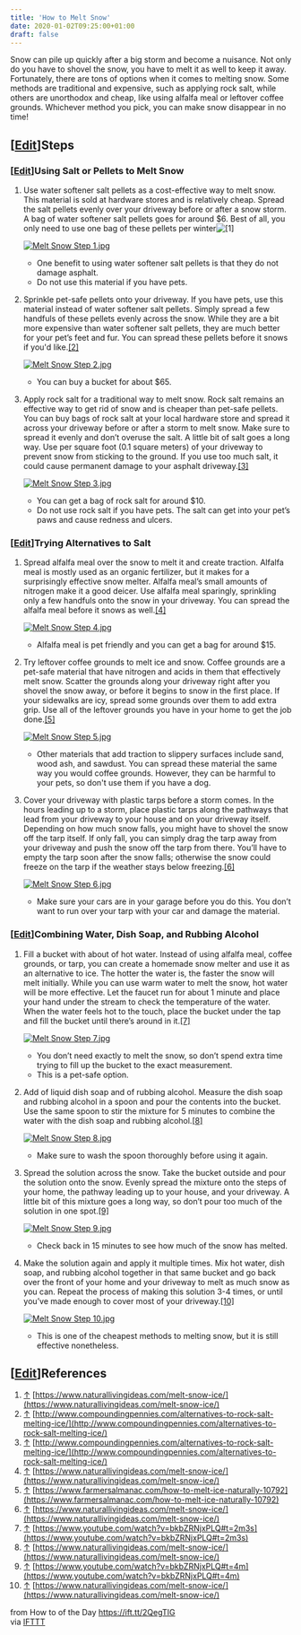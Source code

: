 ```yaml
---
title: 'How to Melt Snow'
date: 2020-01-02T09:25:00+01:00
draft: false
---
```


Snow can pile up quickly after a big storm and become a nuisance. Not only do you have to shovel the snow, you have to melt it as well to keep it away. Fortunately, there are tons of options when it comes to melting snow. Some methods are traditional and expensive, such as applying rock salt, while others are unorthodox and cheap, like using alfalfa meal or leftover coffee grounds. Whichever method you pick, you can make snow disappear in no time!

\[[Edit](https://www.wikihow.com/index.php?title=Melt-Snow&action=edit&section=1 "Edit section: Steps")\]Steps
--------------------------------------------------------------------------------------------------------------

### \[[Edit](https://www.wikihow.com/index.php?title=Melt-Snow&action=edit&section=2 "Edit section: Using Salt or Pellets to Melt Snow")\]Using Salt or Pellets to Melt Snow

1.  Use water softener salt pellets as a cost-effective way to melt snow. This material is sold at hardware stores and is relatively cheap. Spread the salt pellets evenly over your driveway before or after a snow storm. A bag of water softener salt pellets goes for around $6. Best of all, you only need to use one bag of these pellets per winter![\[1\]](#_note-1)
    
    [![Melt Snow Step 1.jpg](https://www.wikihow.com/images/thumb/c/c2/Melt-Snow-Step-1.jpg/aid11015525-v4-728px-Melt-Snow-Step-1.jpg)](https://www.wikihow.com/Image:Melt-Snow-Step-1.jpg)
    
    *   One benefit to using water softener salt pellets is that they do not damage asphalt.
    *   Do not use this material if you have pets.
2.  Sprinkle pet-safe pellets onto your driveway. If you have pets, use this material instead of water softener salt pellets. Simply spread a few handfuls of these pellets evenly across the snow. While they are a bit more expensive than water softener salt pellets, they are much better for your pet’s feet and fur. You can spread these pellets before it snows if you'd like.[\[2\]](#_note-2)
    
    [![Melt Snow Step 2.jpg](https://www.wikihow.com/images/thumb/d/da/Melt-Snow-Step-2.jpg/aid11015525-v4-728px-Melt-Snow-Step-2.jpg)](https://www.wikihow.com/Image:Melt-Snow-Step-2.jpg)
    
    *   You can buy a bucket for about $65.
3.  Apply rock salt for a traditional way to melt snow. Rock salt remains an effective way to get rid of snow and is cheaper than pet-safe pellets. You can buy bags of rock salt at your local hardware store and spread it across your driveway before or after a storm to melt snow. Make sure to spread it evenly and don’t overuse the salt. A little bit of salt goes a long way. Use per square foot (0.1 square meters) of your driveway to prevent snow from sticking to the ground. If you use too much salt, it could cause permanent damage to your asphalt driveway.[\[3\]](#_note-3)
    
    [![Melt Snow Step 3.jpg](https://www.wikihow.com/images/thumb/4/44/Melt-Snow-Step-3.jpg/aid11015525-v4-728px-Melt-Snow-Step-3.jpg)](https://www.wikihow.com/Image:Melt-Snow-Step-3.jpg)
    
    *   You can get a bag of rock salt for around $10.
    *   Do not use rock salt if you have pets. The salt can get into your pet’s paws and cause redness and ulcers.

### \[[Edit](https://www.wikihow.com/index.php?title=Melt-Snow&action=edit&section=3 "Edit section: Trying Alternatives to Salt")\]Trying Alternatives to Salt

1.  Spread alfalfa meal over the snow to melt it and create traction. Alfalfa meal is mostly used as an organic fertilizer, but it makes for a surprisingly effective snow melter. Alfalfa meal’s small amounts of nitrogen make it a good deicer. Use alfalfa meal sparingly, sprinkling only a few handfuls onto the snow in your driveway. You can spread the alfalfa meal before it snows as well.[\[4\]](#_note-4)
    
    [![Melt Snow Step 4.jpg](https://www.wikihow.com/images/thumb/c/cf/Melt-Snow-Step-4.jpg/aid11015525-v4-728px-Melt-Snow-Step-4.jpg)](https://www.wikihow.com/Image:Melt-Snow-Step-4.jpg)
    
    *   Alfalfa meal is pet friendly and you can get a bag for around $15.
2.  Try leftover coffee grounds to melt ice and snow. Coffee grounds are a pet-safe material that have nitrogen and acids in them that effectively melt snow. Scatter the grounds along your driveway right after you shovel the snow away, or before it begins to snow in the first place. If your sidewalks are icy, spread some grounds over them to add extra grip. Use all of the leftover grounds you have in your home to get the job done.[\[5\]](#_note-5)
    
    [![Melt Snow Step 5.jpg](https://www.wikihow.com/images/thumb/1/1d/Melt-Snow-Step-5.jpg/aid11015525-v4-728px-Melt-Snow-Step-5.jpg)](https://www.wikihow.com/Image:Melt-Snow-Step-5.jpg)
    
    *   Other materials that add traction to slippery surfaces include sand, wood ash, and sawdust. You can spread these material the same way you would coffee grounds. However, they can be harmful to your pets, so don't use them if you have a dog.
3.  Cover your driveway with plastic tarps before a storm comes. In the hours leading up to a storm, place plastic tarps along the pathways that lead from your driveway to your house and on your driveway itself. Depending on how much snow falls, you might have to shovel the snow off the tarp itself. If only fall, you can simply drag the tarp away from your driveway and push the snow off the tarp from there. You’ll have to empty the tarp soon after the snow falls; otherwise the snow could freeze on the tarp if the weather stays below freezing.[\[6\]](#_note-6)
    
    [![Melt Snow Step 6.jpg](https://www.wikihow.com/images/thumb/f/f2/Melt-Snow-Step-6.jpg/aid11015525-v4-728px-Melt-Snow-Step-6.jpg)](https://www.wikihow.com/Image:Melt-Snow-Step-6.jpg)
    
    *   Make sure your cars are in your garage before you do this. You don’t want to run over your tarp with your car and damage the material.

### \[[Edit](https://www.wikihow.com/index.php?title=Melt-Snow&action=edit&section=4 "Edit section: Combining Water, Dish Soap, and Rubbing Alcohol")\]Combining Water, Dish Soap, and Rubbing Alcohol

1.  Fill a bucket with about of hot water. Instead of using alfalfa meal, coffee grounds, or tarp, you can create a homemade snow melter and use it as an alternative to ice. The hotter the water is, the faster the snow will melt initially. While you can use warm water to melt the snow, hot water will be more effective. Let the faucet run for about 1 minute and place your hand under the stream to check the temperature of the water. When the water feels hot to the touch, place the bucket under the tap and fill the bucket until there’s around in it.[\[7\]](#_note-7)
    
    [![Melt Snow Step 7.jpg](https://www.wikihow.com/images/thumb/d/d1/Melt-Snow-Step-7.jpg/aid11015525-v4-728px-Melt-Snow-Step-7.jpg)](https://www.wikihow.com/Image:Melt-Snow-Step-7.jpg)
    
    *   You don’t need exactly to melt the snow, so don’t spend extra time trying to fill up the bucket to the exact measurement.
    *   This is a pet-safe option.
2.  Add of liquid dish soap and of rubbing alcohol. Measure the dish soap and rubbing alcohol in a spoon and pour the contents into the bucket. Use the same spoon to stir the mixture for 5 minutes to combine the water with the dish soap and rubbing alcohol.[\[8\]](#_note-8)
    
    [![Melt Snow Step 8.jpg](https://www.wikihow.com/images/thumb/9/91/Melt-Snow-Step-8.jpg/aid11015525-v4-728px-Melt-Snow-Step-8.jpg)](https://www.wikihow.com/Image:Melt-Snow-Step-8.jpg)
    
    *   Make sure to wash the spoon thoroughly before using it again.
3.  Spread the solution across the snow. Take the bucket outside and pour the solution onto the snow. Evenly spread the mixture onto the steps of your home, the pathway leading up to your house, and your driveway. A little bit of this mixture goes a long way, so don’t pour too much of the solution in one spot.[\[9\]](#_note-9)
    
    [![Melt Snow Step 9.jpg](https://www.wikihow.com/images/thumb/b/b3/Melt-Snow-Step-9.jpg/aid11015525-v4-728px-Melt-Snow-Step-9.jpg)](https://www.wikihow.com/Image:Melt-Snow-Step-9.jpg)
    
    *   Check back in 15 minutes to see how much of the snow has melted.
4.  Make the solution again and apply it multiple times. Mix hot water, dish soap, and rubbing alcohol together in that same bucket and go back over the front of your home and your driveway to melt as much snow as you can. Repeat the process of making this solution 3-4 times, or until you’ve made enough to cover most of your driveway.[\[10\]](#_note-10)
    
    [![Melt Snow Step 10.jpg](https://www.wikihow.com/images/thumb/f/f4/Melt-Snow-Step-10.jpg/aid11015525-v4-728px-Melt-Snow-Step-10.jpg)](https://www.wikihow.com/Image:Melt-Snow-Step-10.jpg)
    
    *   This is one of the cheapest methods to melting snow, but it is still effective nonetheless.

\[[Edit](https://www.wikihow.com/index.php?title=Melt-Snow&action=edit&section=5 "Edit section: References")\]References
------------------------------------------------------------------------------------------------------------------------

1.  [↑](#_ref-1) [https://www.naturallivingideas.com/melt-snow-ice/](https://www.naturallivingideas.com/melt-snow-ice/)
2.  [↑](#_ref-2) [http://www.compoundingpennies.com/alternatives-to-rock-salt-melting-ice/](http://www.compoundingpennies.com/alternatives-to-rock-salt-melting-ice/)
3.  [↑](#_ref-3) [http://www.compoundingpennies.com/alternatives-to-rock-salt-melting-ice/](http://www.compoundingpennies.com/alternatives-to-rock-salt-melting-ice/)
4.  [↑](#_ref-4) [https://www.naturallivingideas.com/melt-snow-ice/](https://www.naturallivingideas.com/melt-snow-ice/)
5.  [↑](#_ref-5) [https://www.farmersalmanac.com/how-to-melt-ice-naturally-10792](https://www.farmersalmanac.com/how-to-melt-ice-naturally-10792)
6.  [↑](#_ref-6) [https://www.naturallivingideas.com/melt-snow-ice/](https://www.naturallivingideas.com/melt-snow-ice/)
7.  [↑](#_ref-7) [https://www.youtube.com/watch?v=bkbZRNjxPLQ#t=2m3s](https://www.youtube.com/watch?v=bkbZRNjxPLQ#t=2m3s)
8.  [↑](#_ref-8) [https://www.naturallivingideas.com/melt-snow-ice/](https://www.naturallivingideas.com/melt-snow-ice/)
9.  [↑](#_ref-9) [https://www.youtube.com/watch?v=bkbZRNjxPLQ#t=4m](https://www.youtube.com/watch?v=bkbZRNjxPLQ#t=4m)
10.  [↑](#_ref-10) [https://www.naturallivingideas.com/melt-snow-ice/](https://www.naturallivingideas.com/melt-snow-ice/)

  
  
from How to of the Day https://ift.tt/2QegTIG  
via [IFTTT](https://ifttt.com/?ref=da&site=blogger)